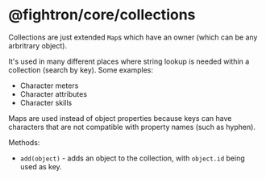 # @fightron/core/collections

Collections are just extended `Map`s which have an owner (which can be any arbritrary object).

It's used in many different places where string lookup is needed within a collection (search by key). Some examples:

* Character meters
* Character attributes
* Character skills

Maps are used instead of object properties because keys can have characters that are not compatible with property names (such as hyphen).

Methods:

* `add(object)` - adds an object to the collection, with `object.id` being used as key.
